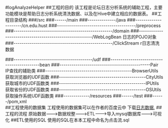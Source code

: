 #logAnalyzeHelper
##工程的目的
该工程是论坛日志分析系统的辅助工程，主要功能模块是帮助日志分析系统清洗数据、以及在Hive中建立相应的数据表。
##工程目录结构
###/src
###------/main
###--------------/java
###---------------------/cn.edu.hust
###---------------------------------------/preprocess
###-------------------------------------------------/domain
###-------------------------------------------------------/WebLogBean 日志的POJO对象
###-------------------------------------------------/ClickStream r日志清洗数据

###---------------------------------------/udf
###-------------------------------------------bean
###---------------------------------------------Pair IP查找的辅助类
###-------------------------------------------BrowserUtils 获取浏览器的UDF函数
###-------------------------------------------CityUtils 获取城市的UDF函数类
###-------------------------------------------IPUtils  获取省份的UDF函数类
###-------------------------------------------OSUtils  获取操作系统UDF函数类
###-------------/resources
###------/test
###------/pom,xml                    
##工程使用的数据集
工程使用的数据集可以在作者的百度云中
下载[日志数据](https://pan.baidu.com/s/1ALZfXFkGcERiaQEIs6JHxQ),
##工程的流程
原始数据--->数据规整--->ETL--->导入mysql数据库--->可视化
##ETL使用的SQL
使用的SQL在本本工程中命名为点击流.sql

	
